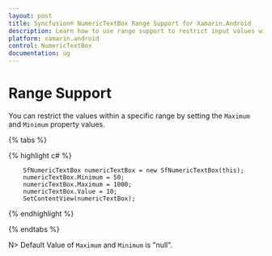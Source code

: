 ```yaml
---
layout: post
title: Syncfusion® NumericTextBox Range Support for Xamarin.Android
description: Learn how to use range support to restrict input values within specified minimum and maximum limits in NumericTextBox control.
platform: xamarin.android
control: NumericTextBox
documentation: ug
---
```


# Range Support

You can restrict the values within a specific range by setting the `Maximum` and `Minimum` property values.

{% tabs %}
	
{% highlight c# %}
	
        SfNumericTextBox numericTextBox = new SfNumericTextBox(this);
        numericTextBox.Minimum = 50;
        numericTextBox.Maximum = 1000;
        numericTextBox.Value = 10;
        SetContentView(numericTextBox);
			
{% endhighlight %}

{% endtabs %}

N> Default Value of `Maximum` and `Minimum` is "null".